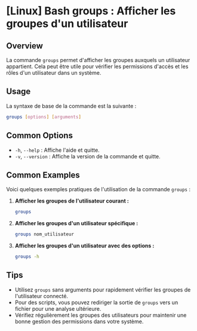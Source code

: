 # [Linux] Bash groups : Afficher les groupes d'un utilisateur

## Overview
La commande `groups` permet d'afficher les groupes auxquels un utilisateur appartient. Cela peut être utile pour vérifier les permissions d'accès et les rôles d'un utilisateur dans un système.

## Usage
La syntaxe de base de la commande est la suivante :

```bash
groups [options] [arguments]
```

## Common Options
- `-h`, `--help` : Affiche l'aide et quitte.
- `-v`, `--version` : Affiche la version de la commande et quitte.

## Common Examples
Voici quelques exemples pratiques de l'utilisation de la commande `groups` :

1. **Afficher les groupes de l'utilisateur courant :**
   ```bash
   groups
   ```

2. **Afficher les groupes d'un utilisateur spécifique :**
   ```bash
   groups nom_utilisateur
   ```

3. **Afficher les groupes d'un utilisateur avec des options :**
   ```bash
   groups -h
   ```

## Tips
- Utilisez `groups` sans arguments pour rapidement vérifier les groupes de l'utilisateur connecté.
- Pour des scripts, vous pouvez rediriger la sortie de `groups` vers un fichier pour une analyse ultérieure.
- Vérifiez régulièrement les groupes des utilisateurs pour maintenir une bonne gestion des permissions dans votre système.